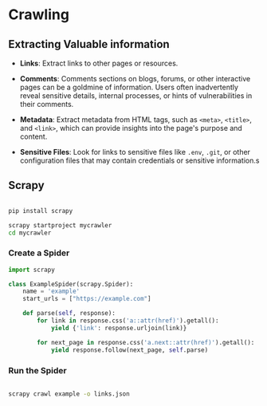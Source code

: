 # Crawling

## Extracting Valuable information

- **Links**: Extract links to other pages or resources.
- **Comments**: Comments sections on blogs, forums, or other interactive pages can be a goldmine of information. Users often inadvertently reveal sensitive details, internal processes, or hints of vulnerabilities in their comments.

- **Metadata**: Extract metadata from HTML tags, such as `<meta>`, `<title>`, and `<link>`, which can provide insights into the page's purpose and content.

- **Sensitive Files**: Look for links to sensitive files like `.env`, `.git`, or other configuration files that may contain credentials or sensitive information.s

## Scrapy

```bash

pip install scrapy

scrapy startproject mycrawler
cd mycrawler

```

### Create a Spider

```python
import scrapy

class ExampleSpider(scrapy.Spider):
    name = 'example'
    start_urls = ["https://example.com"]

    def parse(self, response):
        for link in response.css('a::attr(href)').getall():
            yield {'link': response.urljoin(link)}

        for next_page in response.css('a.next::attr(href)').getall():
            yield response.follow(next_page, self.parse)
```

### Run the Spider

```bash

scrapy crawl example -o links.json

```


